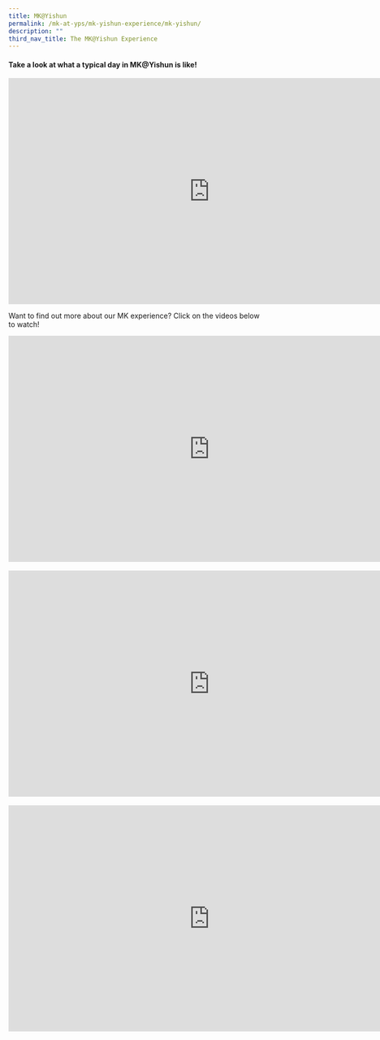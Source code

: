 ```yaml
---
title: MK@Yishun
permalink: /mk-at-yps/mk-yishun-experience/mk-yishun/
description: ""
third_nav_title: The MK@Yishun Experience
---
```

#### **Take a look at what a typical day in MK@Yishun is like!**

<center>
<iframe allowfullscreen="" allow="accelerometer; autoplay; clipboard-write; encrypted-media; gyroscope; picture-in-picture; web-share" frameborder="0" title="YouTube video player" src="https://www.youtube.com/embed/Ke_14Eno2uc" height="445" width="792"></iframe>
</center>

Want to find out more about our MK experience? Click on the videos below to watch!

<center>
<iframe width="792" height="445" src="https://www.youtube.com/embed/R636jFF7S28" title="YouTube video player" frameborder="0" allow="accelerometer; autoplay; clipboard-write; encrypted-media; gyroscope; picture-in-picture; web-share" allowfullscreen=""></iframe>

<br>
<br>

<iframe width="792" height="445" src="https://www.youtube.com/embed/mghZCHtKNXc" title="YouTube video player" frameborder="0" allow="accelerometer; autoplay; clipboard-write; encrypted-media; gyroscope; picture-in-picture; web-share" allowfullscreen=""></iframe>

<br>
<br>

<iframe width="792" height="445" src="https://www.youtube.com/embed/LockyOmaNB0" title="YouTube video player" frameborder="0" allow="accelerometer; autoplay; clipboard-write; encrypted-media; gyroscope; picture-in-picture; web-share" allowfullscreen=""></iframe>
</center>